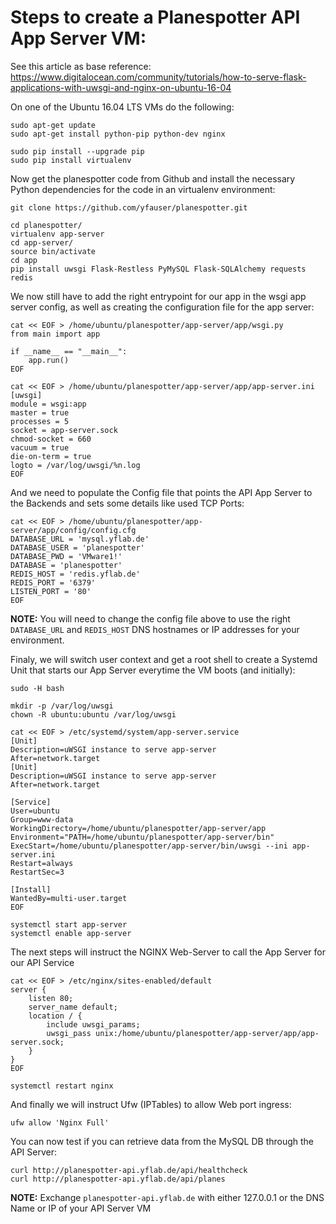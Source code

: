 Steps to create a Planespotter API App Server VM:
=================================================
See this article as base reference: https://www.digitalocean.com/community/tutorials/how-to-serve-flask-applications-with-uwsgi-and-nginx-on-ubuntu-16-04

On one of the Ubuntu 16.04 LTS VMs do the following:

```shell
sudo apt-get update
sudo apt-get install python-pip python-dev nginx

sudo pip install --upgrade pip
sudo pip install virtualenv
```

Now get the planespotter code from Github and install the necessary Python dependencies for the code in an virtualenv environment:

```shell
git clone https://github.com/yfauser/planespotter.git

cd planespotter/
virtualenv app-server
cd app-server/
source bin/activate
cd app
pip install uwsgi Flask-Restless PyMySQL Flask-SQLAlchemy requests redis
```

We now still have to add the right entrypoint for our app in the wsgi app server config, as well as creating the configuration file for the app server:

```shell
cat << EOF > /home/ubuntu/planespotter/app-server/app/wsgi.py
from main import app

if __name__ == "__main__":
    app.run()
EOF
```
```shell
cat << EOF > /home/ubuntu/planespotter/app-server/app/app-server.ini
[uwsgi]
module = wsgi:app
master = true
processes = 5
socket = app-server.sock
chmod-socket = 660
vacuum = true
die-on-term = true
logto = /var/log/uwsgi/%n.log
EOF
```

And we need to populate the Config file that points the API App Server to the Backends and sets some details like used TCP Ports:

```shell
cat << EOF > /home/ubuntu/planespotter/app-server/app/config/config.cfg
DATABASE_URL = 'mysql.yflab.de'
DATABASE_USER = 'planespotter'
DATABASE_PWD = 'VMware1!'
DATABASE = 'planespotter'
REDIS_HOST = 'redis.yflab.de'
REDIS_PORT = '6379'
LISTEN_PORT = '80'
EOF
```

__NOTE:__ You will need to change the config file above to use the right `DATABASE_URL` and `REDIS_HOST` DNS hostnames or IP addresses for your environment.

Finaly, we will switch user context and get a root shell to create a Systemd Unit that starts our App Server everytime the VM boots (and initially):

```shell
sudo -H bash

mkdir -p /var/log/uwsgi
chown -R ubuntu:ubuntu /var/log/uwsgi
```

```shell
cat << EOF > /etc/systemd/system/app-server.service
[Unit]
Description=uWSGI instance to serve app-server
After=network.target
[Unit]
Description=uWSGI instance to serve app-server
After=network.target

[Service]
User=ubuntu
Group=www-data
WorkingDirectory=/home/ubuntu/planespotter/app-server/app
Environment="PATH=/home/ubuntu/planespotter/app-server/bin"
ExecStart=/home/ubuntu/planespotter/app-server/bin/uwsgi --ini app-server.ini
Restart=always
RestartSec=3

[Install]
WantedBy=multi-user.target
EOF
```

```shell
systemctl start app-server
systemctl enable app-server
```

The next steps will instruct the NGINX Web-Server to call the App Server for our API Service

```shell
cat << EOF > /etc/nginx/sites-enabled/default
server {
    listen 80;
    server_name default;
    location / {
        include uwsgi_params;
        uwsgi_pass unix:/home/ubuntu/planespotter/app-server/app/app-server.sock;
    }
}
EOF
```

```shell
systemctl restart nginx
```

And finally we will instruct Ufw (IPTables) to allow Web port ingress:

```shell
ufw allow 'Nginx Full'
```

You can now test if you can retrieve data from the MySQL DB through the API Server:

```
curl http://planespotter-api.yflab.de/api/healthcheck
curl http://planespotter-api.yflab.de/api/planes
```
__NOTE:__ Exchange `planespotter-api.yflab.de` with either 127.0.0.1 or the DNS Name or IP of your API Server VM
